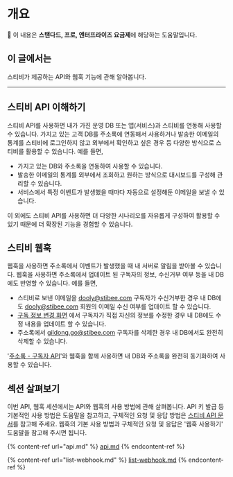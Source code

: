 # 개요

💬 이 내용은 **스탠다드, 프로, 엔터프라이즈 요금제**에 해당하는 도움말입니다.

## 이 글에서는

스티비가 제공하는 API와 웹훅 기능에 관해 알아봅니다.

***

## 스티비 API 이해하기

스티비 API를 사용하면 내가 가진 운영 DB 또는 앱(서비스)과 스티비를 연동해 사용할 수 있습니다. 가지고 있는 고객 DB를 주소록에 연동해서 사용하거나 발송한 이메일의 통계를 스티비에 로그인하지 않고 외부에서 확인하고 싶은 경우 등 다양한 방식으로 스티비를 활용할 수 있습니다. 예를 들면,

* 가지고 있는 DB와 주소록을 연동하여 사용할 수 있습니다.
* 발송한 이메일의 통계를 외부에서 조회하고 원하는 방식으로 대시보드를 구성해 관리할 수 있습니다.
* 서비스에서 특정 이벤트가 발생했을 때마다 자동으로 설정해둔 이메일을 보낼 수 있습니다.&#x20;

이 외에도 스티비 API를 사용하면 더 다양한 시나리오를 자유롭게 구성하여 활용할 수 있기 때문에 더 확장된 기능을 경험할 수 있습니다.



## 스티비 웹훅

웹훅을 사용하면 주소록에서 이벤트가 발생했을 때 내 서버로 알림을 받아볼 수 있습니다. 웹훅을 사용하면 주소록에서 업데이트 된 구독자의 정보, 수신거부 여부 등을 내 DB에도 반영할 수 있습니다. 예를 들면,&#x20;

* 스티비로 보낸 이메일을 dooly@stibee.com 구독자가 수신거부한 경우 내 DB에도 dooly@stibee.com 회원의 이메일 수신 여부를 업데이트 할 수 있습니다.
* [구독 정보 변경 화면](../page/subscriber-guide/modify.md) 에서 구독자가 직접 자신의 정보를 수정한 경우 내 DB에도 수정 내용을 업데이트 할 수 있습니다.
* 주소록에서 gildong.go@stibee.com 구독자를 삭제한 경우 내 DB에서도 완전히 삭제할 수 있습니다.

'[주소록 - 구독자 API](https://stibeev2.apidocumentation.com/docs#tag/%EC%A3%BC%EC%86%8C%EB%A1%9D---%EA%B5%AC%EB%8F%85%EC%9E%90/POST/lists/{id}/subscribers)'와 웹훅을 함께 사용하면 내 DB와 주소록을 완전히 동기화하여 사용할 수 있습니다.



## 섹션 살펴보기

이번 API, 웹훅 세션에서는 API와 웹훅의 사용 방법에 관해 살펴봅니다. API 키 발급 등 기본적인 사용 방법은 도움말을 참고하고, 구체적인 요청 및 응답 방법은 [스티비 API 문서](https://developers.stibee.com)를 참고해 주세요. 웹훅의 기본 사용 방법과 구체적인 요청 및 응답은 '웹훅 사용하기' 도움말을 참고해 주시면 됩니다.

{% content-ref url="api.md" %}
[api.md](api.md)
{% endcontent-ref %}

{% content-ref url="list-webhook.md" %}
[list-webhook.md](list-webhook.md)
{% endcontent-ref %}
